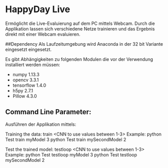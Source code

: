 # HappyDay Live

Ermöglicht die Live-Evaluierung auf dem PC mittels Webcam.
Durch die Applikation lassen sich verschiedene Netze trainieren
und das Ergebnis direkt mit einer Webcam evaluieren.


##Dependency
Als Laufzeitumgebung wird Anaconda in der 32 bit Variante eingesetzt eingesetzt.

Es gibt Abhängigkeiten zu folgenden Modulen die vor der Verwendung installiert werden müssen:

* numpy 1.13.3
* opencv 3.3.1
* tensorflow 1.4.0
* h5py 2.7.1
* Pillow 4.3.0

## Command Line Parameter:
Ausführen der Applikation mittels:

Training the data: train <filename> <CNN to use values between 1-3>
Example:
python Test train myModel 3
python Test train mySecondModel 2

Test the trained model: testloop <filename> <CNN to use values between 1-3>
Example:
python Test testloop myModel 3
python Test testloop mySecondModel 2

